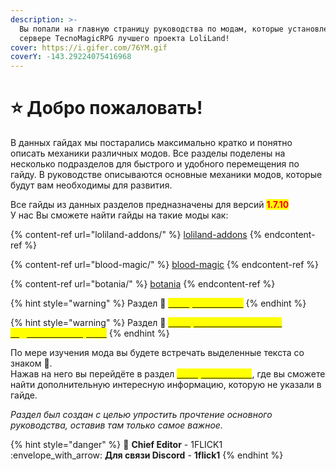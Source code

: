 ```yaml
---
description: >-
  Вы попали на главную страницу руководства по модам, которые установлены на
  сервере TecnoMagicRPG лучшего проекта LoliLand!
cover: https://i.gifer.com/76YM.gif
coverY: -143.29224075416968
---
```


# ⭐ Добро пожаловать!

В данных гайдах мы постарались максимально кратко и понятно описать механики различных модов. Все разделы поделены на несколько подразделов для быстрого и удобного перемещения по гайду. В руководстве описываются основные механики модов, которые будут вам необходимы для развития.

Все гайды из данных разделов предназначены для версий <mark style="color:red;">**1.7.10**</mark>\
У нас Вы сможете найти гайды на такие моды как:

{% content-ref url="loliland-addons/" %}
[loliland-addons](loliland-addons/)
{% endcontent-ref %}

{% content-ref url="blood-magic/" %}
[blood-magic](blood-magic/)
{% endcontent-ref %}

{% content-ref url="botania/" %}
[botania](botania/)
{% endcontent-ref %}

{% hint style="warning" %}
Раздел :pushpin: [<mark style="color:yellow;">**Интересно знать**</mark>](interesno-znat/)
{% endhint %}

{% hint style="warning" %}
Раздел :rocket: [<mark style="color:yellow;">**Быстрые ответы на часто задаваемые вопросы**</mark>](bystrye-otvety-na-chasto-zadavaemye-voprosy.md)
{% endhint %}

По мере изучения мода вы будете встречать выделенные текста со знаком :pushpin:.\
Нажав на него вы перейдёте в раздел [<mark style="color:yellow;">**Интересно знать**</mark>](interesno-znat/), где вы сможете найти дополнительную интересную информацию, которую не указали в гайде.

_Раздел был создан с целью упростить прочтение основного руководства, оставив там только самое важное._

{% hint style="danger" %}
:pencil: **Chief Editor** - 1FLICK1\
:envelope\_with\_arrow: **Для связи Discord** - **1flick1**
{% endhint %}
